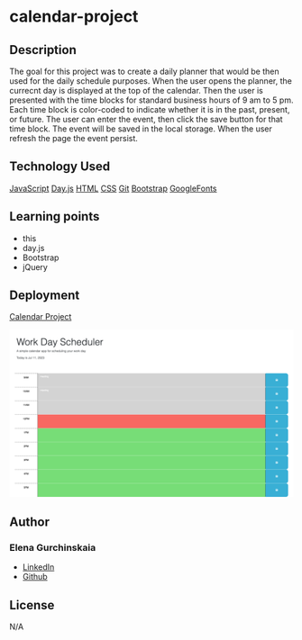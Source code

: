 # calendar-project

## Description

The goal for this project was to create a daily planner that would
be then used for the daily schedule purposes.
When the user opens the planner, the currecnt day is displayed at the top
of the calendar.
Then the user is presented with the time blocks for standard business hours
of 9 am to 5 pm.
Each time block is color-coded to indicate whether it is in the past, present, or future.
The user can enter the event, then click the save button for that time block. The event will be saved in the local storage. When the user refresh the page the event persist.

## Technology Used

[JavaScript](!--https://developer.mozilla.org/en-US/docs/Web/JavaScript--)
[Day.js](!--https://day.js.org--)
[HTML](!--https://developer.mozilla.org/en-US/docs/Web/HTML--)
[CSS](!--https://developer.mozilla.org/en-US/docs/Web/CSS--)
[Git](!--https://git-scm.com--)
[Bootstrap](!--https://getbootstrap.com/docs/5.3/getting-started/introduction--)
[GoogleFonts](!--https://fonts.google.com--)

## Learning points

- this
- day.js
- Bootstrap
- jQuery

## Deployment

[Calendar Project](https://elenagurchinskaia.github.io/calendar-project/)

![alt text](./assets/images/work-day-scheduler.png)

## Author

### Elena Gurchinskaia

- [LinkedIn](https://www.linkedin.com/in/elena-gurchinskaia-4969ab104/)
- [Github](https://github.com/elenagurchinskaia/)

## License

N/A
